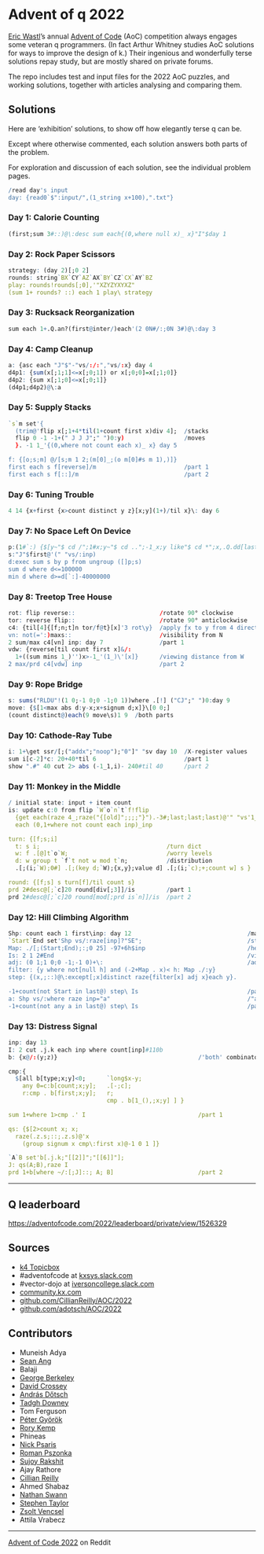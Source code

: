 Advent of q 2022
================

[Eric Wastl](http://was.tl)’s annual [Advent of Code](https://adventofcode.com) (AoC) competition always engages some veteran q programmers. (In fact Arthur Whitney studies AoC solutions for ways to improve the design of k.) Their ingenious and wonderfully terse solutions repay study, but are mostly shared on private forums. 

The repo includes test and input files for the 2022 AoC puzzles, and working solutions, together with articles analysing and comparing them. 


## Solutions

Here are ‘exhibition’ solutions, to show off how elegantly terse q can be. 

Except where otherwise commented, each solution answers both parts of the problem. 

For exploration and discussion of each solution, see the individual problem pages.

```q
/read day's input
day: {read0`$":input/",(1_string x+100),".txt"}
```


### Day 1: Calorie Counting

```q
(first;sum 3#::)@\:desc sum each{(0,where null x)_ x}"I"$day 1
```

### Day 2: Rock Paper Scissors

```q
strategy: (day 2)[;0 2]
rounds: string`BX`CY`AZ`AX`BY`CZ`CX`AY`BZ
play: rounds!rounds[;0],'"XZYZYXYXZ"
(sum 1+ rounds? ::) each 1 play\ strategy
```

### Day 3: Rucksack Reorganization

```q
sum each 1+.Q.an?(first@inter/)each'(2 0N#/:;0N 3#)@\:day 3
```

### Day 4: Camp Cleanup 

```q
a: {asc each "J"$"-"vs/:/:","vs/:x} day 4
d4p1: {sum(x[;1;1]<=x[;0;1]) or x[;0;0]=x[;1;0]}
d4p2: {sum x[;1;0]<=x[;0;1]}
(d4p1;d4p2)@\:a
```

### Day 5: Supply Stacks 

```q
`s`m set'{
  (trim@'flip x[;1+4*til(1+count first x)div 4];  /stacks
  flip 0 -1 -1+(" J J J";" ")0:y)                 /moves
  }. -1 1_'{(0,where not count each x)_ x} day 5

f: {[o;s;m] @/[s;m 1 2;(m[0]_;(o m[0]#s m 1),)]}
first each s f[reverse]/m                         /part 1
first each s f[::]/m                              /part 2
```

### Day 6: Tuning Trouble

```q
4 14 {x+first {x>count distinct y z}[x;y](1+)/til x}\: day 6
```

### Day 7: No Space Left On Device

```q
p:(1#`:) {$[y~"$ cd /";1#x;y~"$ cd ..";-1_x;y like"$ cd *";x,.Q.dd[last x]`$last" "vs y;x]} \ inp: day 7
s:"J"$first@'(" "vs/:inp)
d:exec sum s by p from ungroup ([]p;s)
sum d where d<=100000
min d where d>=d[`:]-40000000
```

### Day 8: Treetop Tree House

```q
rot: flip reverse::                        /rotate 90° clockwise
tor: reverse flip::                        /rotate 90° anticlockwise
c4: {til[4]{[f;n;t]n tor/f@t}[x]'3 rot\y}  /apply ƒx to y from 4 directions
vn: not(=':)maxs::                         /visibility from N
2 sum/max c4[vn] inp: day 7                /part 1
vdw: {reverse[til count first x]&/:
  1+((sum mins 1_)'')x>-1_'(1_)\'[x]}      /viewing distance from W
2 max/prd c4[vdw] inp                      /part 2
```

### Day 9: Rope Bridge

```q
s: sums("RLDU"!(1 0;-1 0;0 -1;0 1))where .[!] ("CJ";" ")0:day 9
move: {$[1<max abs d:y-x;x+signum d;x]}\[0 0;]
(count distinct@)each(9 move\s)1 9  /both parts
```

### Day 10: Cathode-Ray Tube

```q
i: 1+\get ssr/[;("addx";"noop");"0"]" "sv day 10  /X-register values
sum i[c-2]*c: 20+40*til 6                         /part 1
show ".#" 40 cut 2> abs (-1_1,i)- 240#til 40      /part 2
```

### Day 11: Monkey in the Middle

```q
/ initial state: input + item count
is: update c:0 from flip `W`o`n`t`f!flip
  {get each(raze 4_;raze("{[old]";;;;"}").-3#;last;last;last)@'" "vs'1_6#x}
  each (0,1+where not count each inp)_inp

turn: {[f;s;i]
  t: s i;                                    /turn dict
  w: f .[@]t`o`W;                            /worry levels
  d: w group t `f`t not w mod t`n;           /distribution
  .[;(i;`W);0#] .[;(key d;`W);{x,y};value d] .[;(i;`c);+;count w] s }

round: {[f;s] s turn[f]/til count s}
prd 2#desc@[;`c]20 round[div[;3]]/is         /part 1
prd 2#desc@[;`c]20 round[mod[;prd is`n]]/is  /part 2
```

### Day 12: Hill Climbing Algorithm

```q
Shp: count each 1 first\inp: day 12                                 /map shape
`Start`End set'Shp vs/:raze[inp]?"SE";                              /start & end coords
Map: ./[;(Start;End);:;0 25] -97+6h$inp                             /height map
Is: 2 1 2#End                                                       /visited; last visited
adj: (0 1;1 0;0 -1;-1 0)+\:                                         /adjacency
filter: {y where not[null h] and (-2+Map . x)< h: Map ./:y}
step: {(x,;::)@\:except[;x]distinct raze{filter[x] adj x}each y}.  

-1+count(not Start in last@) step\ Is                               /part 1
a: Shp vs/:where raze inp="a"                                       /"a" coords
-1+count(not any a in last@) step\ Is                               /part 2
```

### Day 13: Distress Signal

```q
inp: day 13
I: 2 cut .j.k each inp where count[inp]#110b
b: {x@/:(y;z)}                                        /'both' combinator

cmp:{
  $[all b[type;x;y]<0;      `long$x-y;
    any 0=c:b[count;x;y];   .[-;c];
    r:cmp . b[first;x;y];   r;
                            cmp . b[1_(),;x;y] ] }

sum 1+where 1>cmp .' I                                /part 1

qs: {$[2>count x; x;    
  raze(.z.s;::;.z.s)@'x
    (group signum x cmp\:first x)@-1 0 1 ]}

`A`B set'b[.j.k;"[[2]]";"[[6]]"];
J: qs(A;B),raze I
prd 1+b[where ~/:[;J]::; A; B]                        /part 2
```
---

## Q leaderboard

https://adventofcode.com/2022/leaderboard/private/view/1526329

## Sources

* [k4 Topicbox](https://k4.topicbox.com/groups/k4)
* #adventofcode at [kxsys.slack.com](https://kxsys.slack.com)
* #vector-dojo at [iversoncollege.slack.com](https://iversoncollege.slack.com)
* [community.kx.com](https://community.kx.com)
* [github.com/CillianReilly/AOC/2022](https://github.com/CillianReilly/AOC/tree/master/2022)
* [github.com/adotsch/AOC/2022](https://github.com/adotsch/AOC/tree/master/2022)


## Contributors 

* Muneish Adya
* [Sean Ang](https://github.com/sean185)
* Balaji
* [George Berkeley](gberkeley4@gmail.com)
* [David Crossey](https://github.com/davidcrossey)
* [András Dőtsch](https://github.com/adotsch)
* [Tadgh Downey](mailto:tdowney@kx.com)
* Tom Ferguson
* [Péter Györök](https://github.com/gyorokpeter)
* [Rory Kemp](https://github.com/rak1507)
* Phineas
* [Nick Psaris](https://github.com/psaris)
* [Roman Pszonka](mailto:rpszonka@kx.com)
* [Sujoy Rakshit](https://github.com/SujoyRakshit)
* Ajay Rathore
* [Cillian Reilly](mailto:cillian.reilly2@gmail.com)
* Ahmed Shabaz
* [Nathan Swann](https://github.com/NathanSwann-AquaQ)
* [Stephen Taylor](https://github.com/StephenTaylor-Kx)
* [Zsolt Vencsel](mailto:zvenczel@kx.com)
* Attila Vrabecz

---

[Advent of Code 2022](https://www.reddit.com/r/adventofcode/) on Reddit
